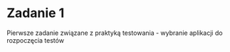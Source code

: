# Zadanie 1
 Pierwsze zadanie związane z praktyką testowania - wybranie aplikacji do rozpoczęcia testów
